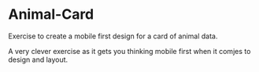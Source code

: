 # Animal-Card
Exercise to create a mobile first design for a card of animal data.

A very clever exercise as it gets you thinking mobile first when it comjes to design and layout.
